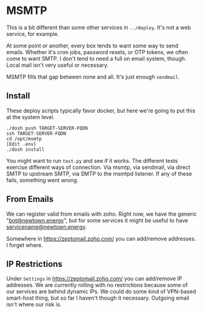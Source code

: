 # MSMTP

This is a bit different than some other services in `../deploy`.  It's
not a web service, for example.

At some point or another, every box tends to want some way to send
emails.  Whether it's cron jobs, password resets, or OTP tokens, we
often come to want SMTP. I don't tend to need a full on email system,
though.  Local mail isn't very useful or necessary.

MSMTP fills that gap between none and all.  It's just enough
`sendmail`.

## Install

These deploy scripts typically favor docker, but here we're going to
put this at the system level.

```
./dosh push TARGET-SERVER-FQDN
ssh TARGET-SERVER-FQDN
cd /opt/msmtp
[Edit .env]
./dosh install
```

You might want to run `test.py` and see if it works.  The different
tests exercise different ways of connection.  Via msmtp, via sendmail,
via direct SMTP to upstream SMTP, via SMTP to the msmtpd listener.  If
any of these fails, something went wrong.

## From Emails

We can register valid from emails with zoho.  Right now, we have the
generic "bot@newtown.energy", but for some services it might be useful
to have servicename@newtown.energy.

Somewhere in https://zeptomail.zoho.com/ you can add/remove addresses.
I forget where.

## IP Restrictions

Under `Settings` in https://zeptomail.zoho.com/ you can add/remove IP
addresses.  We are currently rolling with no restrictions because some
of our services are behind dynamic IPs.  We could do some kind of
VPN-based smart-host thing, but so far I haven't though it necessary.
Outgoing email isn't where our risk is.
